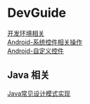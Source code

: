 # DevGuide

[开发环境相关](https://github.com/Android-Guide/DevGuide/blob/master/%E5%BC%80%E5%8F%91%E7%8E%AF%E5%A2%83%E7%9B%B8%E5%85%B3.md)  
[Android-系统控件相关操作](https://github.com/Android-Guide/DevGuide/blob/master/Android-%E7%B3%BB%E7%BB%9F%E6%8E%A7%E4%BB%B6%E7%9B%B8%E5%85%B3%E6%93%8D%E4%BD%9C.md)  
[Android-自定义控件](https://github.com/Android-Guide/DevGuide/blob/master/Android-%E8%87%AA%E5%AE%9A%E4%B9%89%E6%8E%A7%E4%BB%B6.md)

## Java 相关
[Java常见设计模式实现](https://github.com/Android-Guide/DevGuide/blob/master/Java/%E5%B8%B8%E8%A7%81%E8%AE%BE%E8%AE%A1%E6%A8%A1%E5%BC%8F%E5%AE%9E%E7%8E%B0.md)  
